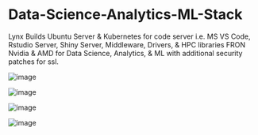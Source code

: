 # Data-Science-Analytics-ML-Stack
Lynx Builds Ubuntu Server & Kubernetes for code server i.e. MS VS Code, Rstudio Server, Shiny Server, Middleware, Drivers, & HPC libraries FRON Nvidia & AMD for Data Science, Analytics, & ML with additional security patches for ssl.

![image](https://github.com/user-attachments/assets/f966d140-3d96-426d-90dd-3e0d92ef8343)

![image](https://github.com/user-attachments/assets/4b36be5b-be07-46d4-b239-de5f1282823d)

![image](https://github.com/user-attachments/assets/0217b5d4-11a8-4d12-91de-c55f3b902153)

![image](https://github.com/user-attachments/assets/f398ce6e-546c-4293-a750-9da78bbeff9d)

